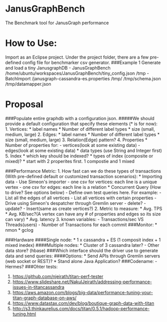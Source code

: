 # JanusGraphBench
The Benchmark tool for JanusGraph performance
# How to Use:
Import as an Eclipse project. Under the project folder, there are a few pre-defined config file for benchmarker csv generator. 
###Example 1 Generate and load a tiny JanusgraphDB
	- JanusGraphBench /home/ubuntu/workspaces/JanusGraphBench/tiny_config.json /tmp
	- BatchImport <Path-to-your-janusgraph-config>/janusgraph-cassandra-es.properties /tmp/ /tmp/schema.json /tmp/datamapper.json
# Proposal 
###Populate entire graphdb with a configuration json. 
#####We should provide a default configuration that specify these elements (* is for now):  
	1. Vertices:
		* label names
		* Number of different label types
		* size (small, medium, large)
	2. Edges:
		* label names
		* Number of different label types
		* size (small, medium, large)
	3. Relation(Edge) pattern?
	4. Properties
		* Number of properties for:
		  - vertices(look at some existing data)
		  - edges(look at some existing data)
		* data types (use String and Integer first)
	5. Index
		* which key should be indexed?
		* types of index (composite or mixed)?
		* start with 2 properites first. 1 compostie and 1 mixed
	
###Performance Metric:
	1. How fast can we do these types of transactions (With pre-defined default or customized transaction scenarios):
		* Importing data
			- Use Simeon's importer
				- one csv for vertices: each line is a unique vertex
				- one csv for edges: each line is a relation
		* Concurrent Query (How to drive? See options below)
			- Define own test queries here. For example:
				- List all the edges of all vertices
				- List all vertices with certain properties
			- Drive using Simeon's despatcher through Gremlin server
		- delete?
		- update?
		- Insert(same as create vertices?)
	2. Metric to measure:
		* Avg. TPS
		* Avg. KB/sec?(A vertex can have any # of properties and edges so its size can vary)
		* Avg. latency
	3. known variables:
		- Transactions/sec VS Threads(users)
		- Number of Transactions for each commit
###Monitor:
	* nmon
	* gclog
	
	
###Hardware
####Single node:
	* 1 x cassandra + ES (1 composit index + 1 mixed inedex)
####Multiple nodes:
	* Cluster of 3 cassandra later?
	- Other data store? (hbase)
###Which interface should the driver use to generate data and send queries:
####Options:
	* Send APIs through Gremlin servers (web socket or REST)?
	* Stand alone Java Application?
###Codename:
	- Hermes?
###Ohter tests:
  1. https://github.com/njeirath/titan-perf-tester 
  2. https://www.slideshare.net/NakulJeirath/addressing-performance-issues-in-titancassandra
  3. https://aws.amazon.com/blogs/big-data/performance-tuning-your-titan-graph-database-on-aws/
  4. https://www.datastax.com/dev/blog/boutique-graph-data-with-titan
  5. http://s3.thinkaurelius.com/docs/titan/0.5.1/hadoop-performance-tuning.html
